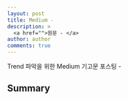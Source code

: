 ```yaml
---
layout: post
title: Medium -
description: >
  <a href="">원문 - </a>
author: author
comments: true
---
```


Trend 파악을 위한 Medium 기고문 포스팅 -



## Summary
